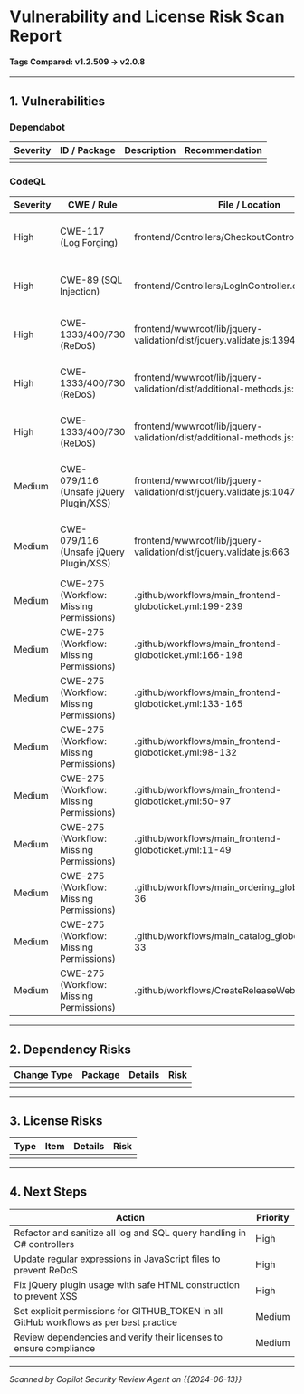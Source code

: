 # Vulnerability and License Risk Scan Report

#### Tags Compared: v1.2.509 → v2.0.8

---

## 1. Vulnerabilities

### Dependabot
| Severity | ID / Package | Description | Recommendation |
|----------|--------------|-------------|----------------|
|          |              |             |                |

### CodeQL
| Severity | CWE / Rule | File / Location | Description | Recommendation |
|----------|------------|-----------------|-------------|----------------|
| High     | CWE-117 (Log Forging) | frontend/Controllers/CheckoutController.cs:51 | Log created from user input | Validate and sanitize user input before logging |
| High     | CWE-89 (SQL Injection) | frontend/Controllers/LogInController.cs:17 | SQL query built from user input | Use parameterized queries and ORM techniques |
| High     | CWE-1333/400/730 (ReDoS) | frontend/wwwroot/lib/jquery-validation/dist/jquery.validate.js:1394 | Inefficient regular expression, risk of DoS | Refactor regex for safer matching |
| High     | CWE-1333/400/730 (ReDoS) | frontend/wwwroot/lib/jquery-validation/dist/additional-methods.js:1092 | Inefficient regular expression, risk of DoS | Refactor regex for safer matching |
| High     | CWE-1333/400/730 (ReDoS) | frontend/wwwroot/lib/jquery-validation/dist/additional-methods.js:1092 | Inefficient regular expression, risk of DoS | Refactor regex for safer matching |
| Medium   | CWE-079/116 (Unsafe jQuery Plugin/XSS) | frontend/wwwroot/lib/jquery-validation/dist/jquery.validate.js:1047 | Potential XSS in jQuery plugin | Avoid constructing HTML from unsanitized options |
| Medium   | CWE-079/116 (Unsafe jQuery Plugin/XSS) | frontend/wwwroot/lib/jquery-validation/dist/jquery.validate.js:663 | Potential XSS in jQuery plugin | Avoid constructing HTML from unsanitized options |
| Medium   | CWE-275 (Workflow: Missing Permissions) | .github/workflows/main_frontend-globoticket.yml:199-239 | Workflow does not set permissions for GITHUB_TOKEN | Set explicit permissions in workflow for security |
| Medium   | CWE-275 (Workflow: Missing Permissions) | .github/workflows/main_frontend-globoticket.yml:166-198 | Workflow does not set permissions for GITHUB_TOKEN | Set explicit permissions in workflow for security |
| Medium   | CWE-275 (Workflow: Missing Permissions) | .github/workflows/main_frontend-globoticket.yml:133-165 | Workflow does not set permissions for GITHUB_TOKEN | Set explicit permissions in workflow for security |
| Medium   | CWE-275 (Workflow: Missing Permissions) | .github/workflows/main_frontend-globoticket.yml:98-132 | Workflow does not set permissions for GITHUB_TOKEN | Set explicit permissions in workflow for security |
| Medium   | CWE-275 (Workflow: Missing Permissions) | .github/workflows/main_frontend-globoticket.yml:50-97 | Workflow does not set permissions for GITHUB_TOKEN | Set explicit permissions in workflow for security |
| Medium   | CWE-275 (Workflow: Missing Permissions) | .github/workflows/main_frontend-globoticket.yml:11-49 | Workflow does not set permissions for GITHUB_TOKEN | Set explicit permissions in workflow for security |
| Medium   | CWE-275 (Workflow: Missing Permissions) | .github/workflows/main_ordering_globoticket.yml:14-36 | Workflow does not set permissions for GITHUB_TOKEN | Set explicit permissions in workflow for security |
| Medium   | CWE-275 (Workflow: Missing Permissions) | .github/workflows/main_catalog_globoticket.yml:11-33 | Workflow does not set permissions for GITHUB_TOKEN | Set explicit permissions in workflow for security |
| Medium   | CWE-275 (Workflow: Missing Permissions) | .github/workflows/CreateReleaseWebApp.yaml:6-74 | Workflow does not set permissions for GITHUB_TOKEN | Set explicit permissions in workflow for security |

---

## 2. Dependency Risks
| Change Type | Package | Details | Risk |
|-------------|---------|---------|------|
|             |         |         |      |

---

## 3. License Risks
| Type | Item | Details | Risk |
|------|------|---------|------|
|      |      |         |      |

---

## 4. Next Steps
| Action | Priority |
|--------|----------|
| Refactor and sanitize all log and SQL query handling in C# controllers | High |
| Update regular expressions in JavaScript files to prevent ReDoS | High |
| Fix jQuery plugin usage with safe HTML construction to prevent XSS | High |
| Set explicit permissions for GITHUB_TOKEN in all GitHub workflows as per best practice | Medium |
| Review dependencies and verify their licenses to ensure compliance | Medium |

---

_Scanned by Copilot Security Review Agent on {{2024-06-13}}_